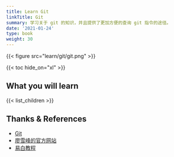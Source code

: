 ```yaml
---
title: Learn Git
linkTitle: Git
summary: 学习关于 git 的知识，并且提供了更加方便的查询 git 指令的途径。
date: '2021-01-24'
type: book
weight: 30
---
```


{{< figure src="learn/git/git.png" >}}

{{< toc hide_on="xl" >}}

## What you will learn

{{< list_children >}}

## Thanks & References

- [Git](https://git-scm.com/)
- [廖雪峰的官方网站](https://www.liaoxuefeng.com/)
- [易白教程](https://www.yiibai.com/)